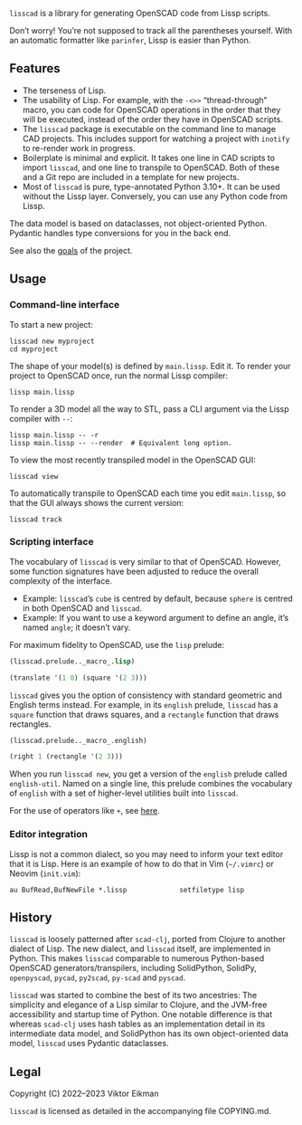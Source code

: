 `lisscad` is a library for generating OpenSCAD code from Lissp scripts.

Don’t worry! You’re not supposed to track all the parentheses yourself. With an
automatic formatter like `parinfer`, Lissp is easier than Python.

## Features

* The terseness of Lisp.
* The usability of Lisp. For example, with the `-<>>` “thread-through” macro,
  you can code for OpenSCAD operations in the order that they will be executed,
  instead of the order they have in OpenSCAD scripts.
* The `lisscad` package is executable on the command line to manage CAD
  projects. This includes support for watching a project with `inotify` to
  re-render work in progress.
* Boilerplate is minimal and explicit. It takes one line in CAD scripts to
  import `lisscad`, and one line to transpile to OpenSCAD. Both of these and a
  Git repo are included in a template for new projects.
* Most of `lisscad` is pure, type-annotated Python 3.10+. It can be used
  without the Lissp layer. Conversely, you can use any Python code from Lissp.

The data model is based on dataclasses, not object-oriented Python. Pydantic
handles type conversions for you in the back end.

See also the [goals](doc/goal.md) of the project.

## Usage

### Command-line interface

To start a new project:

```shell
lisscad new myproject
cd myproject
```

The shape of your model(s) is defined by `main.lissp`. Edit it. To render your
project to OpenSCAD once, run the normal Lissp compiler:

```shell
lissp main.lissp
```

To render a 3D model all the way to STL, pass a CLI argument via the Lissp
compiler with `--`:

```shell
lissp main.lissp -- -r
lissp main.lissp -- --render  # Equivalent long option.
```

To view the most recently transpiled model in the OpenSCAD GUI:

```shell
lisscad view
```

To automatically transpile to OpenSCAD each time you edit `main.lissp`, so that
the GUI always shows the current version:

```shell
lisscad track
```

### Scripting interface

The vocabulary of `lisscad` is very similar to that of OpenSCAD.
However, some function signatures have been adjusted to reduce the overall
complexity of the interface.

* Example: `lisscad`’s `cube` is centred by default, because `sphere` is
  centred in both OpenSCAD and `lisscad`.
* Example: If you want to use a keyword argument to define an angle, it’s named
  `angle`; it doesn’t vary.

For maximum fidelity to OpenSCAD, use the `lisp` prelude:

```lisp
(lisscad.prelude.._macro_.lisp)

(translate '(1 0) (square '(2 3)))
```

`lisscad` gives you the option of consistency with standard geometric and
English terms instead. For example, in its `english` prelude, `lisscad` has a
`square` function that draws squares, and a `rectangle` function that draws
rectangles.

```lisp
(lisscad.prelude.._macro_.english)

(right 1 (rectangle '(2 3)))
```

When you run `lisscad new`, you get a version of the `english` prelude called
`english-util`. Named on a single line, this prelude combines the vocabulary of
`english` with a set of higher-level utilities built into `lisscad`.

For the use of operators like `+`, see [here](doc/op.md).

### Editor integration

Lissp is not a common dialect, so you may need to inform your text editor that
it is Lisp. Here is an example of how to do that in Vim (`~/.vimrc`) or Neovim
(`init.vim`):

    au BufRead,BufNewFile *.lissp             setfiletype lisp

## History

`lisscad` is loosely patterned after `scad-clj`, ported from Clojure to another
dialect of Lisp. The new dialect, and `lisscad` itself, are implemented in
Python. This makes `lisscad` comparable to numerous Python-based OpenSCAD
generators/transpilers, including SolidPython, SolidPy, `openpyscad`,
`pycad`, `py2scad`, `py-scad` and `pyscad`.

`lisscad` was started to combine the best of its two ancestries: The simplicity
and elegance of a Lisp similar to Clojure, and the JVM-free accessibility and
startup time of Python. One notable difference is that whereas `scad-clj` uses
hash tables as an implementation detail in its intermediate data model, and
SolidPython has its own object-oriented data model, `lisscad` uses Pydantic
dataclasses.

## Legal

Copyright (C) 2022–2023 Viktor Eikman

`lisscad` is licensed as detailed in the accompanying file COPYING.md.
